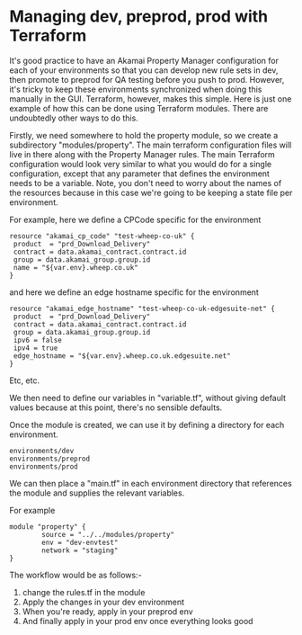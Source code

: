 # Managing dev, preprod, prod with Terraform

It's good practice to have an Akamai Property Manager configuration for each of your environments so that you can develop new rule sets in dev, then promote to preprod for QA testing before you push to prod. However, it's tricky to keep these environments synchronized when doing this manually in the GUI. Terraform, however, makes this simple. Here is just one example of how this can be done using Terraform modules. There are undoubtedly other ways to do this.

Firstly, we need somewhere to hold the property module, so we create a subdirectory "modules/property". The main terraform configuration files will live in there along with the Property Manager rules. The main Terraform configuration would look very similar to what you would do for a single configuration, except that any parameter that defines the environment needs to be a variable. Note, you don't need to worry about the names of the resources because in this case we're going to be keeping a state file per environment.

For example, here we define a CPCode specific for the environment

```
resource "akamai_cp_code" "test-wheep-co-uk" {
 product  = "prd_Download_Delivery"
 contract = data.akamai_contract.contract.id
 group = data.akamai_group.group.id
 name = "${var.env}.wheep.co.uk"
}
```

and here we define an edge hostname specific for the environment

```
resource "akamai_edge_hostname" "test-wheep-co-uk-edgesuite-net" {
 product  = "prd_Download_Delivery"
 contract = data.akamai_contract.contract.id
 group = data.akamai_group.group.id
 ipv6 = false
 ipv4 = true
 edge_hostname = "${var.env}.wheep.co.uk.edgesuite.net"
}
```

Etc, etc.

We then need to define our variables in "variable.tf", without giving default values because at this point, there's no sensible defaults.

Once the module is created, we can use it by defining a directory for each environment.

```
environments/dev
environments/preprod
environments/prod
```

We can then place a "main.tf" in each environment directory that references the module and supplies the relevant variables.

For example

```
module "property" {
        source = "../../modules/property"
        env = "dev-envtest"
        network = "staging"
}
```

The workflow would be as follows:-

1) change the rules.tf in the module
2) Apply the changes in your dev environment
3) When you're ready, apply in your preprod env
4) And finally apply in your prod env once everything looks good

